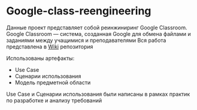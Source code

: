 # Google-class-reengineering
Данные проект представляет собой реинжиниринг Google Classroom.
Google Classroom — система, созданная Google для обмена файлами и заданиями между учащимися и преподавателями 
Вся работа представлена в [Wiki](https://github.com/lnstnkv/Google-class-reengineering/wiki) репозитория

Использованы артефакты: 
* Use Case
* Сценарии использования
* Модель предметной области

Use Case и Сценарии использования были написаны в рамках практик по разработке и анализу требований

